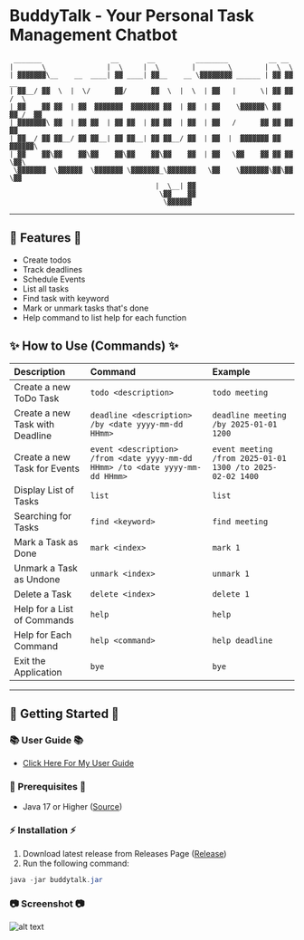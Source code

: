 # BuddyTalk - Your Personal Task Management Chatbot

```
 _______                 __       __          ________          __ __       
|       \               |  \     |  \        |        \        |  \  \      
| ▓▓▓▓▓▓▓\__    __  ____| ▓▓ ____| ▓▓__    __ \▓▓▓▓▓▓▓▓ ______ | ▓▓ ▓▓   __ 
| ▓▓__/ ▓▓  \  |  \/      ▓▓/      ▓▓  \  |  \  | ▓▓   |      \| ▓▓ ▓▓  /  \
| ▓▓    ▓▓ ▓▓  | ▓▓  ▓▓▓▓▓▓▓  ▓▓▓▓▓▓▓ ▓▓  | ▓▓  | ▓▓    \▓▓▓▓▓▓\ ▓▓ ▓▓_/  ▓▓
| ▓▓▓▓▓▓▓\ ▓▓  | ▓▓ ▓▓  | ▓▓ ▓▓  | ▓▓ ▓▓  | ▓▓  | ▓▓   /      ▓▓ ▓▓ ▓▓   ▓▓ 
| ▓▓__/ ▓▓ ▓▓__/ ▓▓ ▓▓__| ▓▓ ▓▓__| ▓▓ ▓▓__/ ▓▓  | ▓▓  |  ▓▓▓▓▓▓▓ ▓▓ ▓▓▓▓▓▓\ 
| ▓▓    ▓▓\▓▓    ▓▓\▓▓    ▓▓\▓▓    ▓▓\▓▓    ▓▓  | ▓▓   \▓▓    ▓▓ ▓▓ ▓▓  \▓▓\
 \▓▓▓▓▓▓▓  \▓▓▓▓▓▓  \▓▓▓▓▓▓▓ \▓▓▓▓▓▓▓_\▓▓▓▓▓▓▓   \▓▓    \▓▓▓▓▓▓▓\▓▓\▓▓   \▓▓
                                    |  \__| ▓▓                              
                                     \▓▓    ▓▓                              
                                      \▓▓▓▓▓▓                               
```

---

## 🎉 Features 🎉
- Create todos
- Track deadlines
- Schedule Events
- List all tasks
- Find task with keyword
- Mark or unmark tasks that's done
- Help command to list help for each function


## ✨ How to Use (Commands) ✨
| Description                     | Command                                                                       | Example                                                   |
|:--------------------------------|:------------------------------------------------------------------------------|:----------------------------------------------------------|
| Create a new ToDo Task          | `todo <description>`                                                          | `todo meeting`                                            |
| Create a new Task with Deadline | `deadline <description> /by <date yyyy-mm-dd HHmm>`                           | `deadline meeting /by 2025-01-01 1200`                    |
| Create a new Task for Events    | `event <description> /from <date yyyy-mm-dd HHmm> /to <date yyyy-mm-dd HHmm>` | `event meeting /from 2025-01-01 1300 /to 2025-02-02 1400` |
| Display List of Tasks           | `list`                                                                        | `list`                                                    |
| Searching for Tasks             | `find <keyword>`                                                              | `find meeting`                                            |
| Mark a Task as Done             | `mark <index>`                                                                | `mark 1`                                                  |
| Unmark a Task as Undone         | `unmark <index>`                                                              | `unmark 1`                                                |
| Delete a Task                   | `delete <index>`                                                              | `delete 1`                                                |
| Help for a List of Commands     | `help`                                                                        | `help`                                                    |
| Help for Each Command           | `help <command>`                                                              | `help deadline`                                           |
| Exit the Application            | `bye`                                                                         | `bye`                                                     |

---

## 🚀 Getting Started 🚀
### 📚 User Guide 📚
- [Click Here For My User Guide](https://Emmanuel2001.github.io/ip/)
### 📝 Prerequisites 📝
- Java 17 or Higher ([Source](https://www.oracle.com/java/technologies/javase/jdk17-0-13-later-archive-downloads.html))

### ⚡ Installation ⚡
1. Download latest release from Releases Page ([Release](https://github.com/Emmanuel2001/ip/releases/tag/A-Release-Updated))
2. Run the following command:
``` java
java -jar buddytalk.jar
```

### 📷 Screenshot 📷
![alt text](https://Emmanuel2001.github.io/ip/Ui.png)
